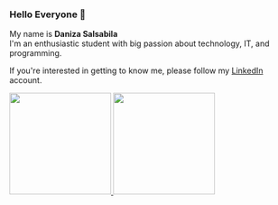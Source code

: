 ### Hello Everyone 👋

My name is **Daniza Salsabila**  
I'm an enthusiastic student with big passion about technology, IT, and programming.

If you're interested in getting to know me, please follow my [LinkedIn](https://www.linkedin.com/in/daniza-salsabila/) account.
<!--
**danizasalsabila/DanizaSalsabila** is a ✨ _special_ ✨ repository because its `README.md` (this file) appears on your GitHub profile.

Here are some ideas to get you started:

- 🔭 I’m currently working on ...
- 🌱 I’m currently learning ...
- 👯 I’m looking to collaborate on ...
- 🤔 I’m looking for help with ...
- 💬 Ask me about ...
- 📫 How to reach me: ...
- 😄 Pronouns: ...
- ⚡ Fun fact: ...
-->

<p align="left">
<a href="https://github.com/danizasalsabila">
  <img height="180em" src="https://github-readme-stats-eight-theta.vercel.app/api?username=danizasalsabila&show_icons=true&theme=algolia&include_all_commits=true&count_private=true"/>
  <img height="180em" src="https://github-readme-stats-eight-theta.vercel.app/api/top-langs/?username=danizasalsabila&layout=compact&langs_count=8&theme=algolia"/>
</a>
</p>
